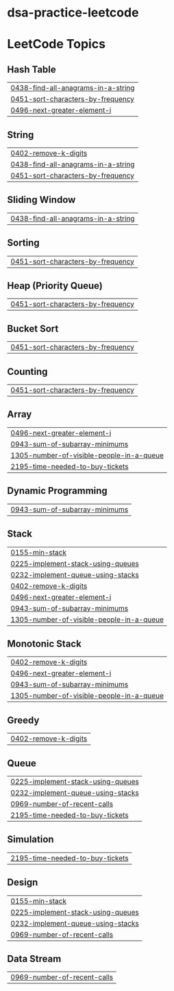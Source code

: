 # dsa-practice-leetcode
<!---LeetCode Topics Start-->
# LeetCode Topics
## Hash Table
|  |
| ------- |
| [0438-find-all-anagrams-in-a-string](https://github.com/igauravgupta/dsa-practice-leetcode/tree/master/0438-find-all-anagrams-in-a-string) |
| [0451-sort-characters-by-frequency](https://github.com/igauravgupta/dsa-practice-leetcode/tree/master/0451-sort-characters-by-frequency) |
| [0496-next-greater-element-i](https://github.com/igauravgupta/dsa-practice-leetcode/tree/master/0496-next-greater-element-i) |
## String
|  |
| ------- |
| [0402-remove-k-digits](https://github.com/igauravgupta/dsa-practice-leetcode/tree/master/0402-remove-k-digits) |
| [0438-find-all-anagrams-in-a-string](https://github.com/igauravgupta/dsa-practice-leetcode/tree/master/0438-find-all-anagrams-in-a-string) |
| [0451-sort-characters-by-frequency](https://github.com/igauravgupta/dsa-practice-leetcode/tree/master/0451-sort-characters-by-frequency) |
## Sliding Window
|  |
| ------- |
| [0438-find-all-anagrams-in-a-string](https://github.com/igauravgupta/dsa-practice-leetcode/tree/master/0438-find-all-anagrams-in-a-string) |
## Sorting
|  |
| ------- |
| [0451-sort-characters-by-frequency](https://github.com/igauravgupta/dsa-practice-leetcode/tree/master/0451-sort-characters-by-frequency) |
## Heap (Priority Queue)
|  |
| ------- |
| [0451-sort-characters-by-frequency](https://github.com/igauravgupta/dsa-practice-leetcode/tree/master/0451-sort-characters-by-frequency) |
## Bucket Sort
|  |
| ------- |
| [0451-sort-characters-by-frequency](https://github.com/igauravgupta/dsa-practice-leetcode/tree/master/0451-sort-characters-by-frequency) |
## Counting
|  |
| ------- |
| [0451-sort-characters-by-frequency](https://github.com/igauravgupta/dsa-practice-leetcode/tree/master/0451-sort-characters-by-frequency) |
## Array
|  |
| ------- |
| [0496-next-greater-element-i](https://github.com/igauravgupta/dsa-practice-leetcode/tree/master/0496-next-greater-element-i) |
| [0943-sum-of-subarray-minimums](https://github.com/igauravgupta/dsa-practice-leetcode/tree/master/0943-sum-of-subarray-minimums) |
| [1305-number-of-visible-people-in-a-queue](https://github.com/igauravgupta/dsa-practice-leetcode/tree/master/1305-number-of-visible-people-in-a-queue) |
| [2195-time-needed-to-buy-tickets](https://github.com/igauravgupta/dsa-practice-leetcode/tree/master/2195-time-needed-to-buy-tickets) |
## Dynamic Programming
|  |
| ------- |
| [0943-sum-of-subarray-minimums](https://github.com/igauravgupta/dsa-practice-leetcode/tree/master/0943-sum-of-subarray-minimums) |
## Stack
|  |
| ------- |
| [0155-min-stack](https://github.com/igauravgupta/dsa-practice-leetcode/tree/master/0155-min-stack) |
| [0225-implement-stack-using-queues](https://github.com/igauravgupta/dsa-practice-leetcode/tree/master/0225-implement-stack-using-queues) |
| [0232-implement-queue-using-stacks](https://github.com/igauravgupta/dsa-practice-leetcode/tree/master/0232-implement-queue-using-stacks) |
| [0402-remove-k-digits](https://github.com/igauravgupta/dsa-practice-leetcode/tree/master/0402-remove-k-digits) |
| [0496-next-greater-element-i](https://github.com/igauravgupta/dsa-practice-leetcode/tree/master/0496-next-greater-element-i) |
| [0943-sum-of-subarray-minimums](https://github.com/igauravgupta/dsa-practice-leetcode/tree/master/0943-sum-of-subarray-minimums) |
| [1305-number-of-visible-people-in-a-queue](https://github.com/igauravgupta/dsa-practice-leetcode/tree/master/1305-number-of-visible-people-in-a-queue) |
## Monotonic Stack
|  |
| ------- |
| [0402-remove-k-digits](https://github.com/igauravgupta/dsa-practice-leetcode/tree/master/0402-remove-k-digits) |
| [0496-next-greater-element-i](https://github.com/igauravgupta/dsa-practice-leetcode/tree/master/0496-next-greater-element-i) |
| [0943-sum-of-subarray-minimums](https://github.com/igauravgupta/dsa-practice-leetcode/tree/master/0943-sum-of-subarray-minimums) |
| [1305-number-of-visible-people-in-a-queue](https://github.com/igauravgupta/dsa-practice-leetcode/tree/master/1305-number-of-visible-people-in-a-queue) |
## Greedy
|  |
| ------- |
| [0402-remove-k-digits](https://github.com/igauravgupta/dsa-practice-leetcode/tree/master/0402-remove-k-digits) |
## Queue
|  |
| ------- |
| [0225-implement-stack-using-queues](https://github.com/igauravgupta/dsa-practice-leetcode/tree/master/0225-implement-stack-using-queues) |
| [0232-implement-queue-using-stacks](https://github.com/igauravgupta/dsa-practice-leetcode/tree/master/0232-implement-queue-using-stacks) |
| [0969-number-of-recent-calls](https://github.com/igauravgupta/dsa-practice-leetcode/tree/master/0969-number-of-recent-calls) |
| [2195-time-needed-to-buy-tickets](https://github.com/igauravgupta/dsa-practice-leetcode/tree/master/2195-time-needed-to-buy-tickets) |
## Simulation
|  |
| ------- |
| [2195-time-needed-to-buy-tickets](https://github.com/igauravgupta/dsa-practice-leetcode/tree/master/2195-time-needed-to-buy-tickets) |
## Design
|  |
| ------- |
| [0155-min-stack](https://github.com/igauravgupta/dsa-practice-leetcode/tree/master/0155-min-stack) |
| [0225-implement-stack-using-queues](https://github.com/igauravgupta/dsa-practice-leetcode/tree/master/0225-implement-stack-using-queues) |
| [0232-implement-queue-using-stacks](https://github.com/igauravgupta/dsa-practice-leetcode/tree/master/0232-implement-queue-using-stacks) |
| [0969-number-of-recent-calls](https://github.com/igauravgupta/dsa-practice-leetcode/tree/master/0969-number-of-recent-calls) |
## Data Stream
|  |
| ------- |
| [0969-number-of-recent-calls](https://github.com/igauravgupta/dsa-practice-leetcode/tree/master/0969-number-of-recent-calls) |
<!---LeetCode Topics End-->
